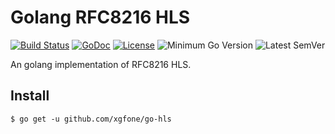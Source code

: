 # Golang RFC8216 HLS

[![Build Status](https://github.com/xgfone/go-hls/actions/workflows/go.yml/badge.svg)](https://github.com/xgfone/go-hls/actions/workflows/go.yml)
[![GoDoc](https://pkg.go.dev/badge/github.com/xgfone/go-hls)](https://pkg.go.dev/github.com/xgfone/go-hls)
[![License](https://img.shields.io/badge/License-Apache%202.0-blue.svg?style=flat-square)](https://raw.githubusercontent.com/xgfone/go-hls/master/LICENSE)
![Minimum Go Version](https://img.shields.io/github/go-mod/go-version/xgfone/go-hls?label=Go%2B)
![Latest SemVer](https://img.shields.io/github/v/tag/xgfone/go-hls?sort=semver)

An golang implementation of RFC8216 HLS.

## Install

```shell
$ go get -u github.com/xgfone/go-hls
```
